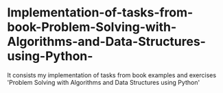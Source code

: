 # Implementation-of-tasks-from-book-Problem-Solving-with-Algorithms-and-Data-Structures-using-Python-
It consists my implementation of tasks from book examples and exercises 'Problem Solving with Algorithms and Data Structures using Python'
